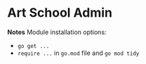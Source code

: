 # Art School Admin

**Notes**
Module installation options:
- `go get ...`
- `require ...` in `go.mod` file and `go mod tidy`